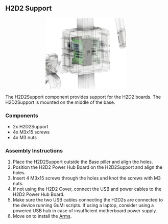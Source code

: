 ## H2D2 Support

<p align="center">
    <img src="../../media/components/h2d2_support.png" alt="Base Component" width="50%">
</p>

The H2D2Support component provides support for the H2D2 boards. The H2D2Support is mounted on the middle of the base. 

### Components
- 2x H2D2Support
- 4x M3x15 screws
- 4x M3 nuts

### Assembly Instructions
1. Place the H2D2Support outside the Base piller and align the holes. 
1. Position the H2D2 Power Hub Board on the H2D2Support and align the holes.
1. Insert 4 M3x15 screws through the holes and knot the screws with M3 nuts.
1. If not using the H2D2 Cover, connect the USB and power cables to the H2D2 Power Hub Board.
1. Make sure the two USB cables connecting the H2D2s are connected to the device running GuMi scripts. If using a laptop, consider using a powered USB hub in case of insufficient motherboard power supply.
1. Move on to install the [Arms](../arm/README.md).
